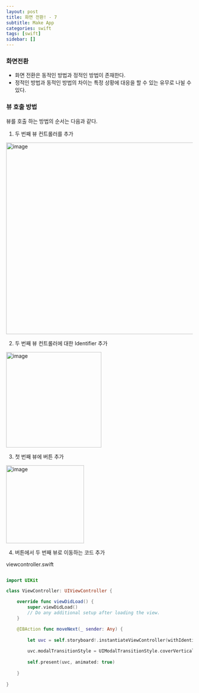```yaml
---
layout: post
title: 화면 전환! - 7
subtitle: Make App
categories: swift
tags: [swift]
sidebar: []
---
```


### 화면전환

- 화면 전환은 동적인 방법과 정적인 방법이 존재한다.
- 정적인 방법과 동적인 방법의 차이는 특정 상황에 대응을 할 수 있는 유무로 나뉠 수 있다.

### 뷰 호출 방법

뷰를 호출 하는 방법의 순서는 다음과 같다.


1. 두 번째 뷰 컨트롤러를 추가

<img width="516" alt="image" src="https://user-images.githubusercontent.com/62547169/130178987-6a6c451c-5295-4a3d-a726-6f3a1c5489d6.png">



2. 두 번째 뷰 컨트롤러에 대한 Identifier 추가


<img width="257" alt="image" src="https://user-images.githubusercontent.com/62547169/130179026-9f84cc97-5291-4136-b175-1ae1b89175bf.png">



3. 첫 번째 뷰에 버튼 추가



<img width="210" alt="image" src="https://user-images.githubusercontent.com/62547169/130179053-9ba9edef-1f24-4336-9c8a-19dc45853e57.png">



4. 버튼에서 두 번째 뷰로 이동하는 코드 추가

viewcontroller.swift

```swift

import UIKit

class ViewController: UIViewController {

    override func viewDidLoad() {
        super.viewDidLoad()
        // Do any additional setup after loading the view.
    }

    @IBAction func moveNext(_ sender: Any) {
        
        let uvc = self.storyboard!.instantiateViewController(withIdentifier: "second")
        
        uvc.modalTransitionStyle = UIModalTransitionStyle.coverVertical
        
        self.present(uvc, animated: true)
        
    }
    
}

```







